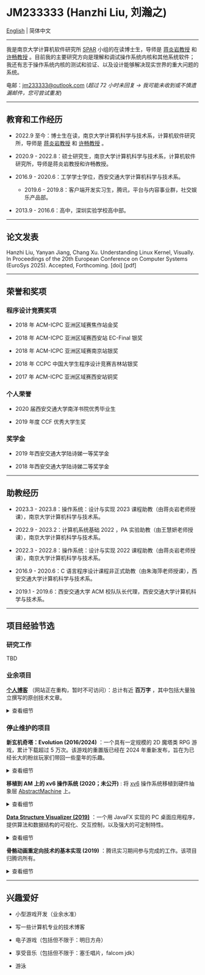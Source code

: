 # JM233333 (Hanzhi Liu, 刘瀚之)

[English](index.md) | 简体中文

---

我是南京大学计算机软件研究所 [SPAR](http://ics.nju.edu.cn/spar/) 小组的在读博士生，导师是 [蒋炎岩教授](https://ics.nju.edu.cn/~jyy/) 和 [许畅教授](https://cs.nju.edu.cn/changxu/) 。目前我的主要研究方向是理解和调试操作系统内核和其他系统软件；我还有志于操作系统内核的测试和验证、以及设计能够解决现实世界的重大问题的系统。

电邮：jm233333@outlook.com (*超过 72 小时未回复 → 我可能未收到或不慎遗漏邮件，您可尝试重发*)

---

## 教育和工作经历

- 2022.9 至今：博士生在读，南京大学计算机科学与技术系，计算机软件研究所，导师是 [蒋炎岩教授](https://ics.nju.edu.cn/~jyy/) 和 [许畅教授](https://cs.nju.edu.cn/changxu/) 。

- 2020.9 - 2022.8：硕士研究生，南京大学计算机科学与技术系，计算机软件研究所，导师是蒋炎岩教授和许畅教授。

- 2016.9 - 2020.6：工学学士学位，西安交通大学计算机科学与技术系。

  - 2019.6 - 2019.8：客户端开发实习生，腾讯，平台与内容事业群，社交娱乐产品部。

- 2013.9 - 2016.6：高中，深圳实验学校高中部。

---

## 论文发表

Hanzhi Liu, Yanyan Jiang, Chang Xu. Understanding Linux Kernel, Visually. In Proceedings of the 20th European Conference on Computer Systems (EuroSys 2025). Accepted, Forthcoming. [doi] [pdf]

---

## 荣誉和奖项

### 程序设计竞赛奖项

- 2018 年 ACM-ICPC 亚洲区域赛焦作站金奖

- 2018 年 ACM-ICPC 亚洲区域赛西安站 EC-Final 银奖

- 2018 年 ACM-ICPC 亚洲区域赛南京站银奖

- 2018 年 CCPC 中国大学生程序设计竞赛吉林站银奖

- 2017 年 ACM-ICPC 亚洲区域赛西安站铜奖

### 个人荣誉

- 2020 届西安交通大学南洋书院优秀毕业生

- 2019 年度 CCF 优秀大学生奖

### 奖学金

- 2019 年西安交通大学陆诗娣一等奖学金

- 2018 年西安交通大学陆诗娣二等奖学金

---

## 助教经历

- 2023.3 - 2023.8：操作系统：设计与实现 2023 课程助教（由蒋炎岩老师授课），南京大学计算机科学与技术系。

- 2022.9 - 2023.2：计算机系统基础 2022 ，PA 实验助教（由王慧妍老师授课），南京大学计算机科学与技术系。

- 2022.3 - 2022.8：操作系统：设计与实现 2022 课程助教（由蒋炎岩老师授课），南京大学计算机科学与技术系。

- 2016.9 - 2020.6：C 语言程序设计课程非正式助教（由朱海萍老师授课），西安交通大学计算机科学与技术系。

- 2019.1 - 2019.6：西安交通大学 ACM 校队队长代理，西安交通大学计算机科学与技术系。

---

## 项目经验节选

### 研究工作

TBD

### 业余项目

**[个人博客](https://blog.jm233333.com)** （网站正在重构，暂时不可访问）：总计有近 **百万字** ，其中包括大量独立撰写的原创技术文章。

<p><details><summary>查看细节</summary><ul>

<li> 计算机基础知识的教程，包括编程语言基础 (C/ C++)，算法和数据结构，图论，等等。 </li>

<li> 程序设计题目的详细题解，包括 LeetCode 和一些 ICPC 的题目。 </li>

<li> 其它计算机技术知识分享的文章。 </li>

</ul></details></p>

### 停止维护的项目

**新玄机奇塔：Evolution (2016/2024)** ：一个具有一定规模的 2D 魔塔类 RPG 游戏，累计下载超过 5 万次。该游戏的重置版已经在 2024 年重新发布，旨在为已经长大的粉丝玩家们带回一些童年的乐趣。

<p><details><summary>查看细节</summary><ul>

<li> 此游戏远远称不上优秀，但它毕竟只是我在高中的业余时间制作的。 </li>

<li> 基于 RGSS 构建：这是一个已经被时代抛弃的游戏引擎。 </li>

<li> 游戏内容丰富且经过精心设计，但美术和剧情水平很 naiive（受当时业余水平和年龄限制）。 </li>

<li> 游戏的美术风格可能过于古老，但游戏关卡对于全年龄的玩家来说都是有挑战性的，需要数十个小时才能通关。 </li>

<li> 此游戏已经停止维护，但最终版本的成品仍然可下载。 </li>

</ul></details></p>

**移植到 AM 上的 xv6 操作系统 (2020；未公开)** : 将 [xv6](https://github.com/mit-pdos/xv6-public) 操作系统移植到硬件抽象层 [AbstractMachine](https://github.com/NJU-ProjectN/abstract-machine) 上。

<p><details><summary>查看细节</summary><ul>

<li> 此项目在 [蒋炎岩教授](https://ics.nju.edu.cn/~jyy/) 的指导下推进。 </li>

<li> 基于 [AbstractMachine](https://github.com/NJU-ProjectN/abstract-machine) 实现：这是一个最小化的、模块化的、独立于机器环境的硬件抽象层。 </li>

</ul></details></p>

**[Data Structure Visualizer (2019)](https://github.com/JM233333/data-structure-visualizer)** ：一个用 JavaFX 实现的 PC 桌面应用程序，提供算法和数据结构的可视化、交互控制，以及强大的可定制特性。

<p><details><summary>查看细节</summary><ul>

<li> 最初被设计作为课堂教学的辅助工具，学生和教师都可以利用此工具并从中受益。 </li>

<li> 提供图形化显示、单步动画演示和与之同步的代码跟踪。 </li>

<li> 为用户自定义扩展提供了方便的支持。程序员仅仅需要对 Java 语法有基本的了解，并且遵守一些预设的规则，即可进行定制。 </li>

<li> 支持对可视化的数据结构进行批处理操作。 </li>

</ul></details></p>

**骨骼动画重定向技术的基本实现 (2019)** ：腾讯实习期间参与完成的工作。该项目归腾讯所有。

<p><details><summary>查看细节</summary><ul>

<li> 该技术基于开源 3D 引擎 [three.js](https://github.com/mrdoob/three.js/) 实现。 </li>

<li> 运用计算机图形学、3D 数学、骨骼动画等方面的基础知识。 </li>

<li> 该技术的基本原理并不困难，但实用的实现面临诸多挑战。该技术在社区内已有成熟的商业实现，但并不适用于小组内的工程，所以需要重新实现。 </li>

<li> 其意义包括但不限于：减少美术的工作量、便于更新和维护动画数据、节约上层应用的空间资源，等等。 </li>

<li> 此项目已经移交给腾讯。 </li>

</ul></details></p>

---

## 兴趣爱好

- 小型游戏开发（业余水准）

- 写一些计算机专业的技术博客

- 电子游戏（包括但不限于：明日方舟）

- 享受音乐（包括但不限于：塞壬唱片，falcom jdk）

- 游泳
